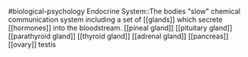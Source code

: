 #biological-psychology 
Endocrine System::The bodies "slow" chemical communication system including a set of [[glands]] which secrete [[hormones]] into the bloodstream.
[[pineal gland]]
[[pituitary gland]]
[[parathyroid gland]]
[[thyroid gland]]
[[adrenal gland]]
[[pancreas]]
[[ovary]]
testis